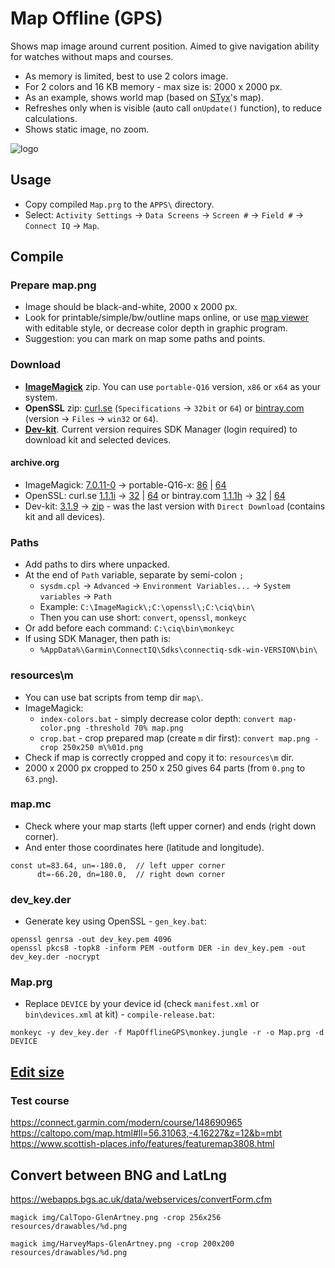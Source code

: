 ﻿# Map Offline (GPS)

Shows map image around current position. Aimed to give navigation ability for watches without maps and courses.

* As memory is limited, best to use 2 colors image.
* For 2 colors and 16 KB memory - max size is: 2000 x 2000 px.
* As an example, shows world map (based on [STyx](https://commons.wikimedia.org/wiki/File:World_location_map.svg)'s map).
* Refreshes only when is visible (auto call `onUpdate()` function), to reduce calculations.
* Shows static image, no zoom.

![logo](img/Map.png)


## Usage

* Copy compiled `Map.prg` to the `APPS\` directory.
* Select: `Activity Settings` → `Data Screens` → `Screen #` → `Field #` → `Connect IQ` → `Map`.


## Compile

### Prepare map.png
* Image should be black-and-white, 2000 x 2000 px.
* Look for printable/simple/bw/outline maps online, or use [map viewer](map/map_viewer.md) with editable style, or decrease color depth in graphic program.
* Suggestion: you can mark on map some paths and points.

### Download
* [**ImageMagick**](https://imagemagick.org/script/download.php#windows) zip. You can use `portable-Q16` version, `x86` or `x64` as your system.
* **OpenSSL** zip: [curl.se](https://curl.se/windows/) (`Specifications` → `32bit` or `64`) or [bintray.com](https://bintray.com/vszakats/generic/openssl) (version → `Files` → `win32` or `64`).
* [**Dev-kit**](https://developer.garmin.com/connect-iq/sdk/). Current version requires SDK Manager (login required) to download kit and selected devices.
#### archive.org
* ImageMagick: [7.0.11-0](http://web.archive.org/web/20210215174500/https://imagemagick.org/script/download.php#windows) → portable-Q16-x: [86](http://web.archive.org/web/20210215174728/https://download.imagemagick.org/ImageMagick/download/binaries/ImageMagick-7.0.11-0-portable-Q16-x86.zip) | [64](http://web.archive.org/web/20210215174635/https://download.imagemagick.org/ImageMagick/download/binaries/ImageMagick-7.0.11-0-portable-Q16-x64.zip)
* OpenSSL: curl.se [1.1.1i](http://web.archive.org/web/20210206153430/https://curl.se/windows/) → [32](http://web.archive.org/web/20210215174443/https://curl.se/windows/dl-7.75.0/openssl-1.1.1i-win32-mingw.zip) | [64](http://web.archive.org/web/20210215174507/https://curl.se/windows/dl-7.75.0/openssl-1.1.1i-win64-mingw.zip) or bintray.com [1.1.1h](http://web.archive.org/web/20210203211808/https://bintray.com/vszakats/generic/openssl) → [32](http://web.archive.org/web/20210203212704/https://dl.bintray.com/vszakats/generic/openssl-1.1.1h-win32-mingw.zip) | [64](http://web.archive.org/web/20210203212909/https://dl.bintray.com/vszakats/generic/openssl-1.1.1h-win64-mingw.zip)
* Dev-kit: [3.1.9](http://web.archive.org/web/20200712153511/https://developer.garmin.com/connect-iq/sdk/) → [zip](http://web.archive.org/web/20210204181053/https://developer.garmin.com/downloads/connect-iq/sdks/connectiq-sdk-win-3.1.9-2020-06-24-1cc9d3a70.zip) - was the last version with `Direct Download` (contains kit and all devices).

### Paths
* Add paths to dirs where unpacked.
* At the end of `Path` variable, separate by semi-colon `;`
  - `sysdm.cpl` → `Advanced` → `Environment Variables...` → `System variables` → `Path`
  - Example: `C:\ImageMagick\;C:\openssl\;C:\ciq\bin\`
  - Then you can use short: `convert`, `openssl`, `monkeyc`
* Or add before each command: `C:\ciq\bin\monkeyc`
* If using SDK Manager, then path is:
  - `%AppData%\Garmin\ConnectIQ\Sdks\connectiq-sdk-win-VERSION\bin\`

### resources\m
* You can use bat scripts from temp dir `map\`.
* ImageMagick:
  - `index-colors.bat` - simply decrease color depth: `convert map-color.png -threshold 70% map.png`
  - `crop.bat` - crop prepared map (create `m` dir first): `convert map.png -crop 250x250 m\%01d.png`
* Check if map is correctly cropped and copy it to: `resources\m` dir.
* 2000 x 2000 px cropped to 250 x 250 gives 64 parts (from `0.png` to `63.png`).

### map.mc
* Check where your map starts (left upper corner) and ends (right down corner).
* And enter those coordinates here (latitude and longitude).
```
const ut=83.64, un=-180.0,  // left upper corner
      dt=-66.20, dn=180.0,  // right down corner
```

### dev_key.der
* Generate key using OpenSSL - `gen_key.bat`:
```
openssl genrsa -out dev_key.pem 4096
openssl pkcs8 -topk8 -inform PEM -outform DER -in dev_key.pem -out dev_key.der -nocrypt
```

### Map.prg
* Replace `DEVICE` by your device id (check `manifest.xml` or `bin\devices.xml` at kit) - `compile-release.bat`:
```
monkeyc -y dev_key.der -f MapOfflineGPS\monkey.jungle -r -o Map.prg -d DEVICE
```


## [Edit size](edit_size.md)

### Test course

https://connect.garmin.com/modern/course/148690965
https://caltopo.com/map.html#ll=56.31063,-4.16227&z=12&b=mbt
https://www.scottish-places.info/features/featuremap3808.html

## Convert between BNG and LatLng
https://webapps.bgs.ac.uk/data/webservices/convertForm.cfm

```
magick img/CalTopo-GlenArtney.png -crop 256x256 resources/drawables/%d.png
```

```
magick img/HarveyMaps-GlenArtney.png -crop 200x200 resources/drawables/%d.png
```